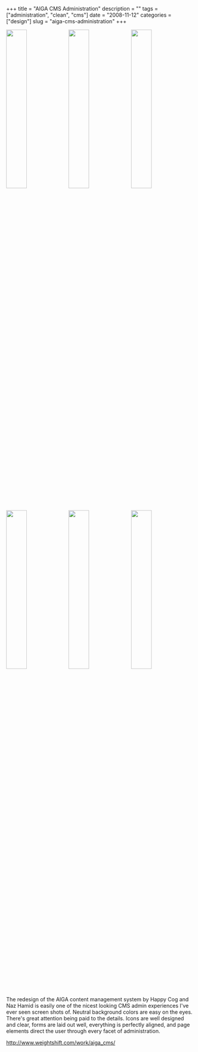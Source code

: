 +++
title = "AIGA CMS Administration"
description = ""
tags = ["administration", "clean", "cms"]
date = "2008-11-12"
categories = ["design"]
slug = "aiga-cms-administration"
+++


<div id="screens-thumbs" class="clearfix mt1-5">
<a href="//media.konigi.com/design/aiga-admin-1.jpg" class="group" rel="group"><img src="//media.konigi.com/design/aiga-admin-1.png" alt="" class="thumb" style="width: 33%; max-width: 33%;padding: 0 1px 1px 0" /></a><a href="//media.konigi.com/design/aiga-admin-2.jpg" class="group" rel="group"><img src="//media.konigi.com/design/aiga-admin-2.png" alt="" class="thumb" style="width: 33%; max-width: 33%;padding: 0 1px 1px 0" /></a><a href="//media.konigi.com/design/aiga-admin-3.jpg" class="group" rel="group"><img src="//media.konigi.com/design/aiga-admin-3.png" alt="" class="thumb" style="width: 33%; max-width: 33%;padding: 0 1px 1px 0" /></a><a href="//media.konigi.com/design/aiga-admin-4.jpg" class="group" rel="group"><img src="//media.konigi.com/design/aiga-admin-4.png" alt="" class="thumb" style="width: 33%; max-width: 33%;padding: 0 1px 1px 0" /></a><a href="//media.konigi.com/design/aiga-admin-5.jpg" class="group" rel="group"><img src="//media.konigi.com/design/aiga-admin-5.png" alt="" class="thumb" style="width: 33%; max-width: 33%;padding: 0 1px 1px 0" /></a><a href="//media.konigi.com/design/aiga-admin-6.jpg" class="group" rel="group"><img src="//media.konigi.com/design/aiga-admin-6.png" alt="" class="thumb" style="width: 33%; max-width: 33%;padding: 0 1px 1px 0" /></a>
</div>   
<p>The redesign of the AIGA content management system by Happy Cog and Naz Hamid is easily one of the nicest looking CMS admin experiences I've ever seen screen shots of. Neutral background colors are easy on the eyes. There's great attention being paid to the details. Icons are well designed and clear, forms are laid out well, everything is perfectly aligned, and page elements direct the user through every facet of administration.</p>
<p><a href="http://www.weightshift.com/work/aiga_cms/">http://www.weightshift.com/work/aiga_cms/</a></p>  

